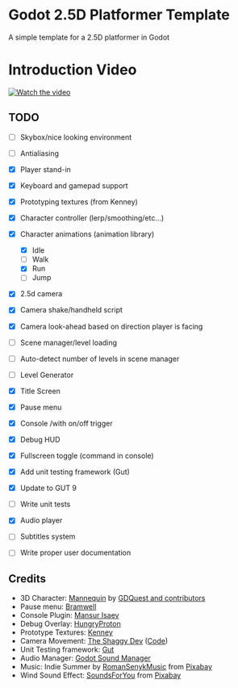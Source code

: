 # Godot 2.5D Platformer Template
A simple template for a 2.5D platformer in Godot

# Introduction Video
[![Watch the video](https://img.youtube.com/vi/GEiaz6Nn7-0/maxresdefault.jpg)](https://youtu.be/GEiaz6Nn7-0)

## TODO

- [ ] Skybox/nice looking environment 
- [ ] Antialiasing
- [x] Player stand-in 
- [x] Keyboard and gamepad support
- [x] Prototyping textures (from Kenney)
- [x] Character controller (lerp/smoothing/etc...)
- [x] Character animations (animation library)
	- [x] Idle
	- [ ] Walk
	- [x] Run
	- [ ] Jump
- [x] 2.5d camera 
- [x] Camera shake/handheld script
- [x] Camera look-ahead based on direction player is facing
- [ ] Scene manager/level loading
- [ ] Auto-detect number of levels in scene manager
- [ ] Level Generator
- [x] Title Screen
- [x] Pause menu
- [x] Console /with on/off trigger
- [x] Debug HUD
- [x] Fullscreen toggle (command in console)
- [x] Add unit testing framework (Gut)
- [x] Update to GUT 9
- [ ] Write unit tests
- [x] Audio player
- [ ] Subtitles system
- [ ] Write proper user documentation


## Credits

- 3D Character: [Mannequin](https://github.com/GDQuest/godot-3d-mannequin) by [GDQuest and contributors](https://www.gdquest.com/)
- Pause menu: [Bramwell](https://youtu.be/9dlNkB-QK3c)
- Console Plugin: [Mansur Isaev](https://github.com/4d49/godot-console)
- Debug Overlay: [HungryProton](https://github.com/HungryProton/monitor_overlay)
- Prototype Textures: [Kenney](www.kenney.nl)
- Camera Movement: [The Shaggy Dev](https://youtu.be/RVtcnkuNUIk) ([Code](https://github.com/theshaggydev/the-shaggy-dev-projects/tree/main/projects/godot-3/screen-shake))
- Unit Testing framework: [Gut](https://github.com/bitwes/Gut)
- Audio Manager: [Godot Sound Manager](https://github.com/nathanhoad/godot_sound_manager)
- Music: Indie Summer by [RomanSenykMusic](https://pixabay.com/users/romansenykmusic-11989248) from [Pixabay](https://pixabay.com)
- Wind Sound Effect: [SoundsForYou](https://pixabay.com/users/soundsforyou-4861230) from [Pixabay](https://pixabay.com)
 
